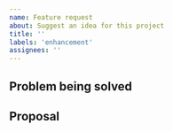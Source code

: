 ```yaml
---
name: Feature request
about: Suggest an idea for this project
title: ''
labels: 'enhancement'
assignees: ''
---
```


## Problem being solved
<!-- e.g.: When I am using large repos, it takes 60min for doing queries -->

## Proposal
<!-- e.g.: Use git filtering for tags to lower the time processing tags -->

